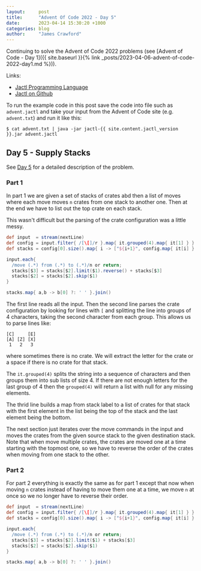```yaml
---
layout:     post
title:      "Advent Of Code 2022 - Day 5"
date:       2023-04-14 15:30:20 +1000
categories: blog
author:     "James Crawford"
---
```


Continuing to solve the Advent of Code 2022 problems
(see [Advent of Code - Day 1]({{ site.baseurl }}{% link _posts/2023-04-06-advent-of-code-2022-day1.md %})).

Links:
* [Jactl Programming Language](https://jactl.io)
* [Jactl on Github](https://github.com/jaccomoc/jactl)

To run the example code in this post save the code into file such as `advent.jactl` and take your input from the
Advent of Code site (e.g. `advent.txt`) and run it like this:
```shell
$ cat advent.txt | java -jar jactl-{{ site.content.jactl_version }}.jar advent.jactl 
```

## Day 5 - Supply Stacks

See [Day 5](https://adventofcode.com/2022/day/5) for a detailed description of the problem.

### Part 1

In part 1 we are given a set of stacks of crates abd then a list of moves where each move moves `n` crates from one
stack to another one.
Then at the end we have to list out the top crate on each stack.

This wasn't difficult but the parsing of the crate configuration was a little messy.

```groovy
def input  = stream(nextLine)
def config = input.filter{ /[\[]/r }.map{ it.grouped(4).map{ it[1] } }
def stacks = config[0].size().map{ i -> ["${i+1}", config.map{ it[i] }.filter{ it != ' '}] }.collectEntries()

input.each{
  /move (.*) from (.*) to (.*)/n or return;
  stacks[$3] = stacks[$2].limit($1).reverse() + stacks[$3]
  stacks[$2] = stacks[$2].skip($1)
}

stacks.map{ a,b -> b[0] ?: ' ' }.join()
```

The first line reads all the input.
Then the second line parses the crate configuration by looking for lines with `[` and splitting the line into
groups of 4 characters, taking the second character from each group.
This allows us to parse lines like:
```
[C]     [E]
[A] [Z] [X]
 1   2   3
```
where sometimes there is no crate.
We will extract the letter for the crate or a space if there is no crate for that stack.

The `it.grouped(4)` splits the string into a sequence of characters and then groups them into sub lists of size 4.
If there are not enough letters for the last group of 4 then the `grouped(4)` will return a list with null for any
missing elements.

The thrid line builds a map from stack label to a list of crates for that stack with the first element in the
list being the top of the stack and the last element being the bottom.

The next section just iterates over the move commands in the input and moves the crates from the given source stack
to the given destination stack.
Note that when move multiple crates, the crates are moved one at a time starting with the topmost one, so we have
to reverse the order of the crates when moving from one stack to the other.

### Part 2

For part 2 everything is exactly the same as for part 1 except that now when moving `n` crates instead of having
to move them one at a time, we move `n` at once so we no longer have to reverse their order.

```groovy
def input  = stream(nextLine)
def config = input.filter{ /[\[]/r }.map{ it.grouped(4).map{ it[1] } }
def stacks = config[0].size().map{ i -> ["${i+1}", config.map{ it[i] }.filter{ it != ' '}] }.collectEntries()

input.each{
  /move (.*) from (.*) to (.*)/n or return;
  stacks[$3] = stacks[$2].limit($1) + stacks[$3]
  stacks[$2] = stacks[$2].skip($1)
}

stacks.map{ a,b -> b[0] ?: ' ' }.join()
```
